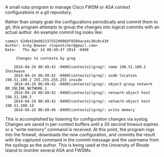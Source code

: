 A small ruby program to manage Cisco FWSM or ASA context configurations in a git repository.

Rather than simply grab the configurations periodically and commit them to git, this program attempts to group the changes into logical commits with an actual author. An example commit log looks like:

```
commit 634b419e6013375529088df8509ace4c30c0c439
Author: Greg Bowser <topnotcher@gmail.com>
Date:   Thu Apr 24 08:49:47 2014 -0400

     Changes to contexta by greg
    
    2014-04-24 08:49:42 -0400[contexta](greg): name 198.51.100.2 Shockwave
    2014-04-24 08:49:42 -0400[contexta](greg): asdm location 198.51.100.2 255.255.255.255 inside
    2014-04-24 08:49:42 -0400[contexta](greg): object-group network DM_INLINE_NETWORK_1
    2014-04-24 08:49:42 -0400[contexta](greg): network-object host 198.51.100.2
    2014-04-24 08:49:42 -0400[contexta](greg): network-object host 198.51.100.14
    2014-04-24 08:49:46 -0400[contexta](greg): write memory
```

This is accomplished by listening for configuration changes via syslog. Changes are saved in per-context buffers until a 30 second timeout expires or a "write memory" command is received. At this point, the program logs into the firewall, downloads the new configuration, and commits the result with the captured command in the commit message and the username from the syslogs as the author. This is being used at the University of Rhode Island to monitor several ASA and FWSMs.
